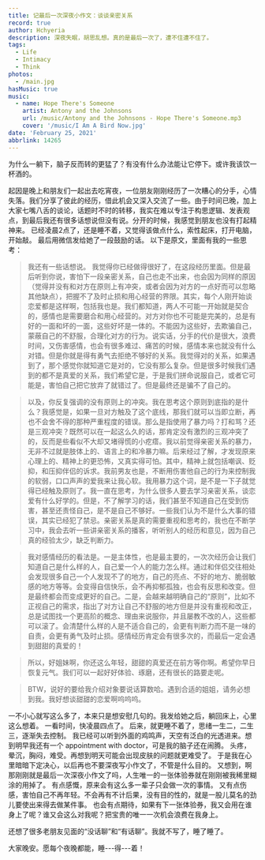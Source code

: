 ```yaml
---
title: 记最后一次深夜小作文：谈谈亲密关系
record: true
author: Hchyeria
description: 深夜失眠，胡思乱想。真的是最后一次了，遭不住遭不住了。
tags:
  - Life
  - Intimacy
  - Think
photos:
  - /main.jpg
hasMusic: true
music:
  - name: Hope There's Someone
    artist: Antony and the Johnsons
    url: /music/Antony and the Johnsons - Hope There's Someone.mp3
    cover: '/music/I Am A Bird Now.jpg'
date: 'February 25, 2021'
abbrlink: 14265
---
```


为什么一躺下，脑子反而转的更猛了？有没有什么办法能让它停下。或许我该饮一杯酒的。

起因是晚上和朋友们一起出去吃宵夜，一位朋友刚刚经历了一次糟心的分手，心情失落。我们分享了彼此的经历，借此机会又深入交流了一些。由于时间已晚，加上大家七嘴八舌的谈论，话题时不时的转移，我实在难以专注于构思逻辑、发表观点，到最后我还有很多话想说但没有说。分开的时候，我感觉到朋友也没有打起精神来。
已经凌晨2点了，还是睡不着，又觉得该做点什么，索性起床，打开电脑，开始敲。
最后用微信发给她了一段鼓励的话。
以下是原文，里面有我的一些思考：

> 我还有一些话想说。
> 我觉得你已经做得很好了，在这段经历里面。但是最后听到你说，害怕下一段亲密关系，自己也走不出来，也会因为同样的原因（觉得并没有和对方在原则上有冲突，或者会因为对方的一点好而可以忽略其他缺点），把握不了及时止损和用心经营的界限。其实，每个人刚开始谈恋爱都是这样啊，包括我也是。我们都知道，两人不可能一开始就是契合的，感情也是需要磨合和用心经营的。对方对你也不可能是完美的，总是有好的一面和坏的一面，这些好坏是一体的。不能因为这些好，去欺骗自己，蒙蔽自己的不舒服，合理化对方的行为。说实话，分手的代价是很大，浪费时间，又伤害感情，也会有很多难过、痛苦的时候，感情本来也就没有什么对错。但是你就是得有勇气去拒绝不够好的关系。我觉得对的关系，如果遇到了，那个感觉你就知道它是对的，它没有那么复杂。但是很多时候我们遇到的都不是真爱的关系，我们希望它是，于是我们拼命说服自己，或者它可能是，害怕自己把它放弃了就错过了。但是最终还是骗不了自己的。

> 以及，你反复强调的没有原则上的冲突。我在思考这个原则到底指的是什么？我感觉是，如果一旦对方触及了这个底线，那我们就可以当即立断，再也不会舍不得的那种严重程度的错误。那么是指使用了暴力吗？打和骂？还是三观冲突？既然可以在一起这么久的话，那肯定没有激烈的三观冲突了的，反而是些看似不大却又堵得慌的小疙瘩。我以前觉得亲密关系的暴力，无非不过就是肢体上的、语言上的和冷暴力嘛。后来经过了解，才发现原来心理上的、精神上的更恐怖，又真实得可怕。其中，精神上就包括嘲讽、贬抑，和压抑伴侣的诉求。我前男友也是，不断用伤害他自己的行为来控制我的软弱，口口声声的爱我来让我心软。我用暴力这个词，是不是一下子就觉得已经触及原则了。我一直在思考，为什么很多人要去学习亲密关系，谈恋爱有什么好学的。但是，不了解学习的话，我们甚至不知道自己在受到伤害，甚至还责怪自己，是不是自己不够好。一些我们认为不是什么大事的错误，其实已经犯了禁忌。亲密关系是真的需要重视和思考的，我也在不断学习中，我会去听一些讲亲密关系的播客，听听别人的经历和意见，因为自己真的经验太少，缺乏判断力。

> 我对感情经历的看法是。一是主体性，也是最主要的，一次次经历会让我们知道自己是什么样的人，自己爱一个人的能力怎么样。通过和伴侣交往相处会发现很多自己一个人发现不了的地方，自己的亮点、不好的地方、脆弱敏感的地方等等。会变得自信快乐，会不再抑郁孤独，也会有反思和改变。但是最终都会而变成更好的自己。二是，会越来越明确自己的“原则”，比如不正视自己的需求，指出了对方让自己不舒服的地方但是并没有重视和改正，总是试图找一个更高阶的概念、理由来说服你，并且屡教不改的人，这些都可以滚了。会清楚什么样的人是不适合自己的，会更有判断力而不是一味的自责，会更有勇气及时止损。感情经历肯定会有很多次的，而最后一定会遇到甜甜的真爱的！

> 所以，好姐妹啊，你还这么年轻，甜甜的真爱还在前方等你啊。希望你早日恢复元气。我们可以一起好好体验、琢磨，还有很长的路要走呢。

> BTW，说好的要给我介绍对象要说话算数哈。遇到合适的姐姐，请务必想到我。我好想谈甜甜的恋爱啊呜呜呜。

一不小心就写这么多了，本来只是想安慰几句的。我发给她之后，躺回床上，心里这么想着。
一看时间，快凌晨四点了。
后来，就更睡不着了，思绪一生二，二生三，逐渐失去控制。
我已经可以听到外面的鸡鸣声，天空有泛白的光透进来。想到明早我还有一个 appointment with doctor，可是我的脑子还在闹腾。
头疼，晕沉，胸闷，难受。再想到明天可能会出现皮肤的问题就更难受了。
于是我在心里暗暗下定决心，以后再也不要深夜写小作文了，不管是什么目的。
又想到，啊那刚刚就是最后一次深夜小作文了吗，人生唯一的一张体验券就在刚刚被我稀里糊涂的用掉了。
有点感慨，原来会有这么多一辈子只会做一次的事情。
又有点伤感，害怕自己不再年轻。不会再有不计后果，没有目的性的，就是一股儿莫名的劲儿要使出来得去做某件事。
也会有点期待，如果有下一张体验券，我又会用在谁身上了呢？谁又会这么对我呢？把宝贵的唯一一次机会浪费在我身上。

还想了很多老朋友见面的“没话聊”和“有话聊”。我就不写了，睡了睡了。

大家晚安。愿每个夜晚都能，睡---得---着！


